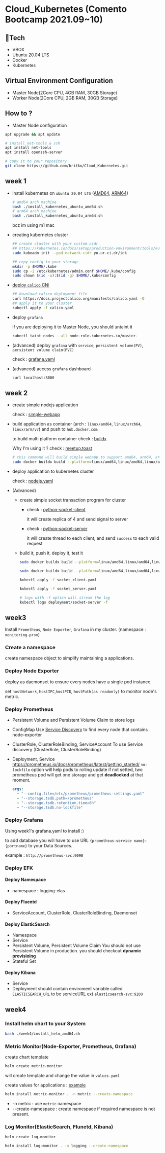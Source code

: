 # Cloud_Kubernetes (Comento Bootcamp 2021.09~10)

## 🎁Tech
- VBOX
- Ubuntu 20.04 LTS
- Docker
- Kubernetes


## Virtual Environment Configuration
- Master Node(2Core CPU, 4GB RAM, 30GB Storage)
- Worker Node(2Core CPU, 2GB RAM, 30GB Storage)

## How to ?
- Master Node configuration
```bash
apt upgrade && apt update

# install net-tools & ssh
apt install net-tools
apt install openssh-server
```

```bash
# copy it to your repository
git clone https://github.com/britko/Cloud_Kubernetes.git
```



## week 1

- install kubernetes on `ubuntu 20.04 LTS`  ([AMD64](), [ARM64]())

  ```bash
  # amd64 arch machine
  bash ./install_kubernetes_ubuntu_amd64.sh
  # arm64 arch machine
  bash ./install_kubernetes_ubuntu_arm64.sh
  ```
  bcz im using m1 mac

- creating kubernetes cluster 

  ```bash
  ## create cluster with your custom cidr. 
  ## https://kubernetes.io/docs/setup/production-environment/tools/kubeadm/create-cluster-kubeadm/#initializing-your-control-plane-node
  sudo kubeadm init --pod-network-cidr yo.ur.ci.dr/idk
  
  ## copy config to your storage
  mkdir -p $HOME/.kube
  sudo cp -i /etc/kubernetes/admin.conf $HOME/.kube/config
  sudo chown $(id -u):$(id -g) $HOME/.kube/config
  ```



- [deploy `calico` CNI](https://docs.projectcalico.org/getting-started/kubernetes/self-managed-onprem/onpremises)

  ```bash
  ## download calico deployment file
  curl https://docs.projectcalico.org/manifests/calico.yaml -O
  ## apply it to your cluster
  kubectl apply -f calico.yaml
  ```



- deploy `grafana`

  if you are deploying it to Master Node, you should untaint it

  ```bash
  kubectl taint nodes --all node-role.kubernetes.io/master-
  ```



- (advanced) deploy `grafana` with `service`, `persistent volume(PV)`, `persistent volume claim(PVC)` 

  check : [grafana.yaml]()

- (advanced) access `grafana` dashboard

  ``````bash
  curl localhost:3000
  ``````



## week 2

- create simple nodejs application

  check : [simple-webapp]()

- build application as container (arch : `linux/amd64`, `linux/arch64`, `linux/arm/v7`) and push to `hub.docker.com`

  to build multi platform container check : [buildx](https://docs.docker.com/buildx/working-with-buildx/)

  Why I'm using it ? check : [meetup.toast](https://meetup.toast.com/posts/255)

  ```bash
  # this command will build simple webapp to support amd64, arm64, armv7 and push to hub.docker.com
  sudo docker buildx build --platform=linux/amd64,linux/amd64,linux/arm/v7 -t jinwoo17962/simple-webapp ./simple_webapp --push
  ```

- deploy application to kubernetes cluster

  check : [nodejs.yaml]()

- (Advanced)

  - create simple socket transaction program for cluster

    - check : [python-socket-client]()

      it will create replica of 4 and send signal to server

    - check : [python-socket-server]()

      it will create thread to each client, and send `success` to each valid request

  - build it, push it, deploy it, test it

    ```bash
    sudo docker buildx build --platform=linux/amd64,linux/amd64,linux/arm/v7 -t jinwoo17962/python-socket-client ./python_socket_client --push
    
    sudo docker buildx build --platform=linux/amd64,linux/amd64,linux/arm/v7 -t jinwoo17962/python-socket-server ./python_socket_server --push
    
    kubectl apply -f socket_client.yaml
    
    kubectl apply -f socket_server.yaml
    
    # logs with -f option will stream the log
    kubectl logs deployment/socket-server -f
    ```



## week3

Install `Prometheus`, `Node Exporter`, `Grafana` in my cluster. (namespace : `monitoring-prom`)

### Create a  namespace

create namespace object to simplify maintaining a applications.

### Deploy Node Exporter

deploy as daemonset to ensure every nodes have a single pod instance. 

set `hostNetwork`, `hostIPC`,`hostPID`, `hostPath(as readonly)` to monitor node's metric.

### Deploy Prometheus

- Persistent Volume and Persistent Volume Claim
  to store logs

- ConfigMap
  Use [Service Discovery](https://prometheus.io/docs/prometheus/latest/configuration/configuration/#kubernetes_sd_config) to find every node that contains node-exporter

- ClusterRole, ClusterRoleBinding, ServiceAccount
  To use Service discovery (ClusterRole, ClusterRoleBinding)

- Deployment, Service
  https://prometheus.io/docs/prometheus/latest/getting_started/
  `no-lockfile` option will help pods to rolling update
  if not setted, two prometheus pod will get one storage and get **deadlocked** at that moment.

  ```yaml
  args:
    - "--config.file=/etc/prometheus/prometheus-settings.yaml"
    - "--storage.tsdb.path=/prometheus"
    - "--storage.tsdb.retention.time=6h"
    - "--storage.tsdb.no-lockfile"
  ```

### Deploy Grafana

Using week1's grafana.yaml to install :)

to add database you will have to use URL  `{prometheus-service name}:{portname}` to your Data Sources.

example : `http://prometheus-svc:9090`

### Deploy EFK

#### Deploy Namespace

- namespace : logging-elas

#### Deploy Fluentd

- ServiceAccount, ClusterRole, ClusterRoleBinding, Daemonset

#### Deploy ElasticSearch

- Namespace
- Service
- Persistent Volume, Persistent Volume Claim
  You should not use Persistent Volume in production.
  you should checkout **dynamic provisioing**
- Stateful Set

#### Deploy Kibana

- Service
- Deployment
  should contain enviroment variable called `ELASTICSEARCH_URL` to be serviceURL ex) `elasticsearch-svc:9200`

## week4

### Install helm chart to your System

```bash
bash ./week4/install_helm_amd64.sh
```

### Metric Monitor(Node-Exporter, Prometheus, Grafana)

create chart template

```bash
helm create metric-monitor
```

will create template and change the value in `values.yaml`

create values for applications : [example]()

```bash
helm install metric-monitor . -n metric --create-namespace
```

- -n metric : use `metric` namespace
- --create-namespace : create namespace if required namespace is not present.

### Log Monitor(ElasticSearch, Flunetd, Kibana)

```bash
helm create log-monitor
```

```bash
helm install log-monitor . -n logging --create-namespace
```